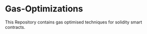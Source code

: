 # Gas-Optimizations
This Repository contains gas optimised techniques for solidity smart contracts.
